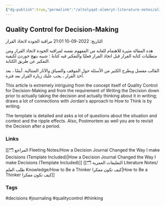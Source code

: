 ```yaml
---
{"dg-publish":true,"permalink":"/altelyqat-alemryt-literature-notes/alidart-management/quality-control-for-decision-making-mraqbt-jwdt-atkhadh-alqrarat/"}
---
```


## Quality Control for Decision-Making

التاريخ: 2022-09-10 21:01
مراقبة الجودة لاتخاذ القرار

هذه المقالة مثيرة للاهتمام للغاية من المفهوم نفسه لمراقبة الجودة لاتخاذ القرار ومن متطلبات كتابة القرار قبل اتخاذ القرار فعليًا والتفكير فيه كتابةً ؛ شبيه بنهج جوردن لكيفية التفكير عن طريق الكتابة. 

القالب مفصل ويطرح الكثير من الأسئلة حول الموقف والسياق والآثار المتتالية. أيضًا ، بعد أخذ القرار ، يجب عليك زيارة القرار بعد فترة.

This article is extremely intriguing from the concept itself of Quality Control for Decision-Making and from the requirement of Writing the Decision down prior to actually taking the decision and actually thinking about it in writing; draws a lot of connections with Jordan's approach to How to Think is by writing.

The template is detailed and asks a lot of questions about the situation and context and the ripple effects. Also, Postmortem as well you are to revisit the Decision after a period.

### Links
[[🗂️ المراجع Fleeting Notes/How a Decision Journal Changed the Way I make Decisions (Template Included)\|How a Decision Journal Changed the Way I make Decisions (Template Included)]]
[[🗂️ التعليقات العمرية Literature Notes/طلب العلم Knowledge/How to Be a Thinker كيف تكون مفكرا\|How to Be a Thinker كيف تكون مفكرا]]

### Tags
#decisions #journaling #qualitycontrol #thinking 

